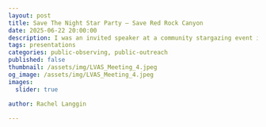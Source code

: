 ```yaml
---
layout: post
title: Save The Night Star Party – Save Red Rock Canyon 
date: 2025-06-22 20:00:00
description: I was an invited speaker at a community stargazing event in Red Rock Canyon, where I shared the science of gravitational waves and the importance of protecting dark skies.
tags: presentations
categories: public-observing, public-outreach
published: false
thumbnail: /assets/img/LVAS_Meeting_4.jpeg
og_image: /assets/img/LVAS_Meeting_4.jpeg
images:
  slider: true

author: Rachel Langgin
  
---
```


